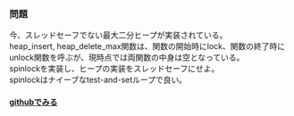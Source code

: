 ### 問題
今、スレッドセーフでない最大二分ヒープが実装されている。  
heap_insert, heap_delete_max関数は、関数の開始時にlock、関数の終了時にunlock関数を呼ぶが、現時点では両関数の中身は空となっている。  
spinlockを実装し、ヒープの実装をスレッドセーフにせよ。  
spinlockはナイーブなtest-and-setループで良い。  
#### [githubでみる](https://github.com/PFLab-OS/syspro2019_baremetal/tree/master/problems/3)
